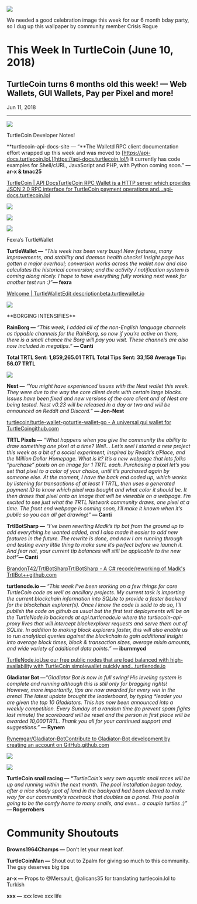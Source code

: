 ![](./images/1nnTPAA9X7h21mHflQbY_1A.png)

We needed a good celebration image this week for our 6 month bday party, so I dug up this wallpaper by community member Crisis Rogue

# This Week In TurtleCoin (June 10, 2018)

## TurtleCoin turns 6 months old this week! — Web Wallets, GUI Wallets, Pay per Pixel and more!

Jun 11, 2018

---

![](./images/0dZBdff97cHFouIxP.png)

TurtleCoin Developer Notes!

**turtlecoin-api-docs-site — “**The Walletd RPC client documentation effort wrapped up this week and was moved to [https://api-docs.turtlecoin.lol.](https://api-docs.turtlecoin.lol/) It currently has code examples for Shell/cURL, JavaScript and PHP, with Python coming soon.” **— ar-x & tmac25**

[TurtleCoin | API DocsTurtleCoin RPC Wallet is a HTTP server which provides JSON 2.0 RPC interface for TurtleCoin payment operations and…api-docs.turtlecoin.lol](https://api-docs.turtlecoin.lol/)

![](./images/0ELi5w91wbMLKAGmy.png)

![](./images/0ofjGFf5mcghDDf_m.png)

![](./images/0iAYLeFvbIYfSU7tg.png)

Fexra’s TurtleWallet

**TurtleWallet —** _“This week has been very busy! New features, many improvements, and stability and daemon health checks! Insight page has gotten a major overhaul; conversion works across the wallet now and also calculates the historical conversion; and the activity / notification system is coming along nicely. I hope to have everything fully working next week for another test run :)”_**— fexra**

[Welcome | TurtleWalletEdit descriptionbeta.turtlewallet.io](https://beta.turtlewallet.io/)

![](./images/12cLp5egMc86MqUOj8d2OOQ.gif)

\*\*BORGING INTENSIFIES\*\*

**RainBorg —** _“This week, I added all of the non-English language channels as tippable channels for the RainBorg, so now if you’re active on them, there is a small chance the Borg will pay you visit. These channels are also now included in megatips.”_ **— Canti**

**Total TRTL Sent: 1,859,265.01 TRTL** 
**Total Tips Sent: 33,158** 
**Average Tip: 56.07 TRTL**

![](./images/0fqj_J9gE6Ey2xRy2)

**Nest —** _“You might have experienced issues with the Nest wallet this week. They were due to the way the core client deals with certain large blocks. Issues have been fixed and new versions of the core client and of Nest are being tested. Nest v0.23 will be released in a day or two and will be announced on Reddit and Discord.”_ **_—_ Jon-Nest**

[turtlecoin/turtle-wallet-goturtle-wallet-go - A universal gui wallet for TurtleCoingithub.com](https://github.com/turtlecoin/turtle-wallet-go)

**TRTL Pixels —** _“_What happens when you give the community the ability to draw something one pixel at a time? Well… Let’s see! I started a new project this week as a bit of a social experiment, inspired by Reddit’s r/Place, and the Million Dollar Homepage. What is it? It’s a new webpage that lets folks “purchase” pixels on an image for 1 TRTL each. Purchasing a pixel let’s you set that pixel to a color of your choice, until it’s purchased again by someone else. At the moment, I have the back end coded up, which works by listening for transactions of at least 1 TRTL, then uses a generated payment ID to know which pixel was bought and what color it should be. It then draws that pixel onto an image that will be viewable on a webpage. I’m excited to see just what the TRTL Network community draws, one pixel at a time. The front end webpage is coming soon, I’ll make it known when it’s public so you can all get drawing!_”_ **— Canti**

**TrtlBotSharp —** _“I’ve been rewriting Madk’s tip bot from the ground up to add everything he wanted added, and I also made it easier to add new features in the future. The rewrite is done, and now I am running through and testing every little thing to make sure it’s perfect before we launch it. And fear not, your current tip balances will still be applicable to the new bot!”_**— Canti**

[BrandonT42/TrtlBotSharpTrtlBotSharp - A C# recode/reworking of Madk's TrtlBot++github.com](https://github.com/BrandonT42/TrtlBotSharp)

**turtlenode.io —** _“This week I’ve been working on a few things for core TurtleCoin code as well as ancillary projects. My current task is importing the current blockchain information into SQLite to provide a faster backend for the blockchain explorer(s). Once I know the code is solid to do so, I’ll publish the code on github as usual but the first test deployments will be on the TurtleNode.io backends at api.turtlenode.io where the turtlecoin-api-proxy lives that will intercept blockexplorer requests and serve them out of SQLite. In addition to making block explorers faster, this will also enable us to run analytical queries against the blockchain to gain additional insight into average block times, block & transaction sizes, average mixin amounts, and wide variety of additional data points.”_ **— iburnmycd**

[TurtleNode.ioUse our free public nodes that are load balanced with high-availability with TurtleCoin simplewallet quickly and…turtlenode.io](https://turtlenode.io/)

**Gladiator Bot —**_“Gladiator Bot is now in full swing! His leveling system is complete and running although this is still only for bragging rights! However, more importantly, tips are now awarded for every win in the arena! The latest update brought the leaderboard, by typing \*leader you are given the top 10 Gladiators. This has now been announced into a weekly competition. Every Sunday at a random time (to prevent spam fights last minute) the scoreboard will be reset and the person in first place will be awarded 10,000TRTL. Thank you all for your continued support and suggestions.”_ **— Rynem**

[Rynemgar/Gladiator-BotContribute to Gladiator-Bot development by creating an account on GitHub.github.com](https://github.com/rynemgar/gladiator-bot)

![](./images/0rme4In3SdLE6bRK3.jpg)

![](./images/0eN0Y_Qp1cmMvm8fK.png)

**TurtleCoin snail racing — _“_**_TurtleCoin’s very own aquatic snail races will be up and running within the next month. The pool installation began today, after a nice shady spot of land in the backyard had been cleared to make way for our community’s racetrack that doubles as a pond. This pool is going to be the comfy home to many snails, and even… a couple turtles :)”_ **_—_ Rogerrobers**

# Community Shoutouts

**Browns1964Champs —** Don’t let your meat loaf.

**TurtleCoinMan —** Shout out to Zpalm for giving so much to this community. The guy deserves big tips

**ar-x —** Props to @Mersault, @alicans35 for translating turtlecoin.lol to Turkish

**xxx —** xxx love xxx life